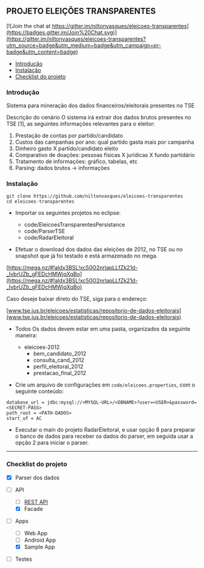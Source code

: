## PROJETO ELEIÇÕES TRANSPARENTES

[![Join the chat at https://gitter.im/niltonvasques/eleicoes-transparentes](https://badges.gitter.im/Join%20Chat.svg)](https://gitter.im/niltonvasques/eleicoes-transparentes?utm_source=badge&utm_medium=badge&utm_campaign=pr-badge&utm_content=badge)


- [Introdução](#introdução)
- [Instalação](#instalação)
- [Checklist do projeto](#checklist-do-projeto)

### Introdução
Sistema para mineração dos dados financeiros/eleitorais presentes no TSE

Descrição do cenário
O sistema irá extrair dos dados brutos presentes no TSE [1], as seguintes informações
relevantes para o eleitor:

1. Prestação de contas por partido/candidato
2. Custos das campanhas por ano: qual partido gasta mais por campanha
3. Dinheiro gasto X partido/candidato eleito
4. Comparativo de doações: pessoas físicas X jurídicas X fundo partidário
5. Tratamento de informações: gráfico, tabelas, etc
6. Parsing: dados brutos -> informações


### Instalação

    git clone https://github.com/niltonvasques/eleicoes-transparentes
    cd eleicoes-transparentes
  
* Importar os seguintes projetos no eclipse:

  - code/EleicoesTransparentesPersistance
  - code/ParserTSE
  - code/RadarEleitoral

* Efetuar o download dos dados das eleições de 2012, no TSE ou no snapshot que já foi testado e está armazenado no mega.

[https://mega.nz/#!aIdx3BSL!xc50O2nrlapLLfZk21d-_IvbrUZb_gFEDcHMWjqXqBo](https://mega.nz/#!aIdx3BSL!xc50O2nrlapLLfZk21d-_IvbrUZb_gFEDcHMWjqXqBo)

Caso deseje baixar direto do TSE, siga para o endereço:

[www.tse.jus.br/eleicoes/estatisticas/repositorio-de-dados-eleitorais](www.tse.jus.br/eleicoes/estatisticas/repositorio-de-dados-eleitorais)

* Todos Os dados devem estar em uma pasta, organizados da seguinte maneira:

  - eleicoes-2012
    - bem_candidato_2012
    - consulta_cand_2012
    - perfil_eleitoral_2012
    - prestacao_final_2012

* Crie um arquivo de configurações em `code/eleicoes.properties`, com o seguinte conteúdo:
```properties
database_url = jdbc:mysql://<MYSQL-URL>/<DBNAME>?user=<USER>&password=<SECRET-PASS>
path_root = <PATH-DADOS>
start_uf = AC
```

* Executar o main do projeto RadarEleitoral, e usar opção 8 para preparar o banco de dados para receber os dados do parser, em seguida usar a opção 2 para iniciar o parser.

---
### Checklist do projeto
- [x] Parser dos dados
- [ ] API
  - [ ] [REST API](https://github.com/niltonvasques/eleicoes-transparentes-api)
  - [x] Facade
- [ ] Apps
  - [ ] Web App
  - [ ] Android App
  - [x] Sample App
- [ ] Testes
  


